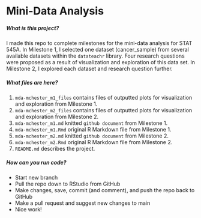 
# Mini-Data Analysis

##### What is this project?

I made this repo to complete milestones for the mini-data analysis for STAT 545A. In Milestone 1, I selected one dataset (cancer_sample) from several available datasets within the ```datateachr``` library. Four research questions were proposed as a result of visualization and exploration of this data set. In Milestone 2, I explored each dataset and research question further.  

##### What files are here?

1. ```mda-mchester_m1_files``` contains files of outputted plots for visualization and exploration from Milestone 1.
2. ```mda-mchester_m2_files``` contains files of outputted plots for visualization and exploration from Milestone 2.
3. ```mda-mchester_m1.md``` knitted ```github document``` from Milestone 1. 
4. ```mda-mchester_m1.Rmd``` original R Markdown file from Milestone 1. 
5. ```mda-mchester_m2.md``` knitted ```github document``` from Milestone 2. 
6. ```mda-mchester_m2.Rmd``` original R Markdown file from Milestone 2.
7. ```README.md``` describes the project.

##### How can you run code?

- Start new branch
- Pull the repo down to RStudio from GitHub
- Make changes, save, commit (and comment), and push the repo back to GitHub
- Make a pull request and suggest new changes to main
- Nice work!

